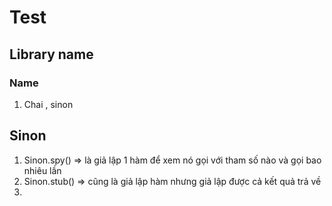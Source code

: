 # Test
## Library name 
### Name
1. Chai , sinon 

## Sinon
1. Sinon.spy() => là giả lập 1 hàm để xem nó gọi với tham số nào và gọi bao nhiêu lần 
2. Sinon.stub() => cũng là giả lập hàm nhưng giả lập được cả kết quả trả về 
3. 
